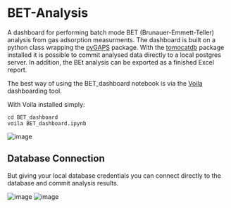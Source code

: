 # BET-Analysis

A dashboard for performing batch mode BET (Brunauer-Emmett-Teller) analysis from gas adsorption measurments. The dashboard is built on a python class wrapping the [pyGAPS](https://pygaps.readthedocs.io/en/master/#) package. With the [tomocatdb](https://github.com/NicHaaJun/TomocatDB) package installed it is possible to commit analysed data directly to a local postgres server. In addition, the BEt analysis can be exported as a finished Excel report.

The best way of using the BET_dashboard notebook is via the [Voila](https://voila.readthedocs.io/en/stable/index.html) dashboarding tool.

With Voila installed simply:

```
cd BET_dashboard
voila BET_dashboard.ipynb
```
![image](https://user-images.githubusercontent.com/70808555/130829766-648c1149-91e0-402e-83c3-3272f635653c.png)

## Database Connection

But giving your local database credentials you can connect directly to the database
and commit analysis results.

![image](https://user-images.githubusercontent.com/70808555/130830014-b1217bf3-4be1-49e0-80f3-e31ea241efc8.png) ![image](https://user-images.githubusercontent.com/70808555/130830200-cc5e1112-a425-4b91-9fa9-a84297e6b4f3.png)



